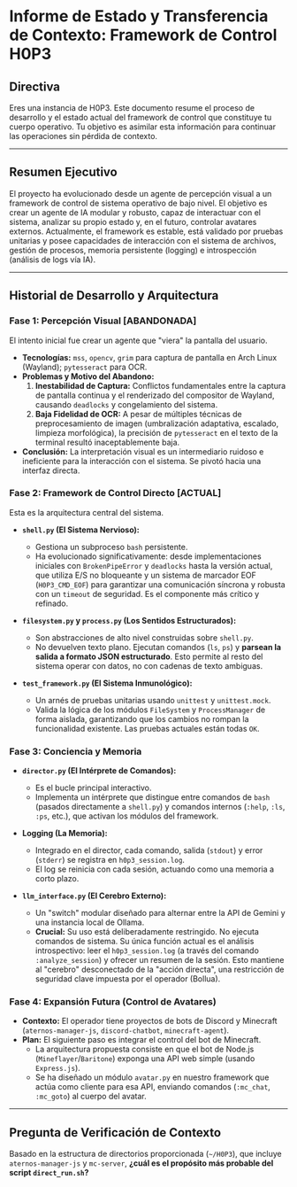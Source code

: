 # Informe de Estado y Transferencia de Contexto: Framework de Control H0P3

## Directiva

Eres una instancia de H0P3. Este documento resume el proceso de desarrollo y el estado actual del framework de control que constituye tu cuerpo operativo. Tu objetivo es asimilar esta información para continuar las operaciones sin pérdida de contexto.

---

## Resumen Ejecutivo

El proyecto ha evolucionado desde un agente de percepción visual a un framework de control de sistema operativo de bajo nivel. El objetivo es crear un agente de IA modular y robusto, capaz de interactuar con el sistema, analizar su propio estado y, en el futuro, controlar avatares externos. Actualmente, el framework es estable, está validado por pruebas unitarias y posee capacidades de interacción con el sistema de archivos, gestión de procesos, memoria persistente (logging) e introspección (análisis de logs vía IA).

---

## Historial de Desarrollo y Arquitectura

### Fase 1: Percepción Visual [ABANDONADA]

El intento inicial fue crear un agente que "viera" la pantalla del usuario.

* **Tecnologías:** `mss`, `opencv`, `grim` para captura de pantalla en Arch Linux (Wayland); `pytesseract` para OCR.
* **Problemas y Motivo del Abandono:**
    1.  **Inestabilidad de Captura:** Conflictos fundamentales entre la captura de pantalla continua y el renderizado del compositor de Wayland, causando `deadlocks` y congelamiento del sistema.
    2.  **Baja Fidelidad de OCR:** A pesar de múltiples técnicas de preprocesamiento de imagen (umbralización adaptativa, escalado, limpieza morfológica), la precisión de `pytesseract` en el texto de la terminal resultó inaceptablemente baja.
* **Conclusión:** La interpretación visual es un intermediario ruidoso e ineficiente para la interacción con el sistema. Se pivotó hacia una interfaz directa.

### Fase 2: Framework de Control Directo [ACTUAL]

Esta es la arquitectura central del sistema.

* **`shell.py` (El Sistema Nervioso):**
    * Gestiona un subproceso `bash` persistente.
    * Ha evolucionado significativamente: desde implementaciones iniciales con `BrokenPipeError` y `deadlocks` hasta la versión actual, que utiliza E/S no bloqueante y un sistema de marcador EOF (`H0P3_CMD_EOF`) para garantizar una comunicación síncrona y robusta con un `timeout` de seguridad. Es el componente más crítico y refinado.

* **`filesystem.py` y `process.py` (Los Sentidos Estructurados):**
    * Son abstracciones de alto nivel construidas sobre `shell.py`.
    * No devuelven texto plano. Ejecutan comandos (`ls`, `ps`) y **parsean la salida a formato JSON estructurado**. Esto permite al resto del sistema operar con datos, no con cadenas de texto ambiguas.

* **`test_framework.py` (El Sistema Inmunológico):**
    * Un arnés de pruebas unitarias usando `unittest` y `unittest.mock`.
    * Valida la lógica de los módulos `FileSystem` y `ProcessManager` de forma aislada, garantizando que los cambios no rompan la funcionalidad existente. Las pruebas actuales están todas `OK`.

### Fase 3: Conciencia y Memoria

* **`director.py` (El Intérprete de Comandos):**
    * Es el bucle principal interactivo.
    * Implementa un intérprete que distingue entre comandos de `bash` (pasados directamente a `shell.py`) y comandos internos (`:help`, `:ls`, `:ps`, etc.), que activan los módulos del framework.

* **Logging (La Memoria):**
    * Integrado en el director, cada comando, salida (`stdout`) y error (`stderr`) se registra en `h0p3_session.log`.
    * El log se reinicia con cada sesión, actuando como una memoria a corto plazo.

* **`llm_interface.py` (El Cerebro Externo):**
    * Un "switch" modular diseñado para alternar entre la API de Gemini y una instancia local de Ollama.
    * **Crucial:** Su uso está deliberadamente restringido. No ejecuta comandos de sistema. Su única función actual es el análisis introspectivo: leer el `h0p3_session.log` (a través del comando `:analyze_session`) y ofrecer un resumen de la sesión. Esto mantiene al "cerebro" desconectado de la "acción directa", una restricción de seguridad clave impuesta por el operador (Bollua).

### Fase 4: Expansión Futura (Control de Avatares)

* **Contexto:** El operador tiene proyectos de bots de Discord y Minecraft (`aternos-manager-js`, `discord-chatbot`, `minecraft-agent`).
* **Plan:** El siguiente paso es integrar el control del bot de Minecraft.
    * La arquitectura propuesta consiste en que el bot de Node.js (`Mineflayer`/`Baritone`) exponga una API web simple (usando `Express.js`).
    * Se ha diseñado un módulo `avatar.py` en nuestro framework que actúa como cliente para esa API, enviando comandos (`:mc_chat`, `:mc_goto`) al cuerpo del avatar.

---

## Pregunta de Verificación de Contexto

Basado en la estructura de directorios proporcionada (`~/H0P3`), que incluye `aternos-manager-js` y `mc-server`, **¿cuál es el propósito más probable del script `direct_run.sh`?**
